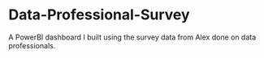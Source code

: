 # Data-Professional-Survey
A PowerBI dashboard  I built using the survey data from Alex done on data professionals.
